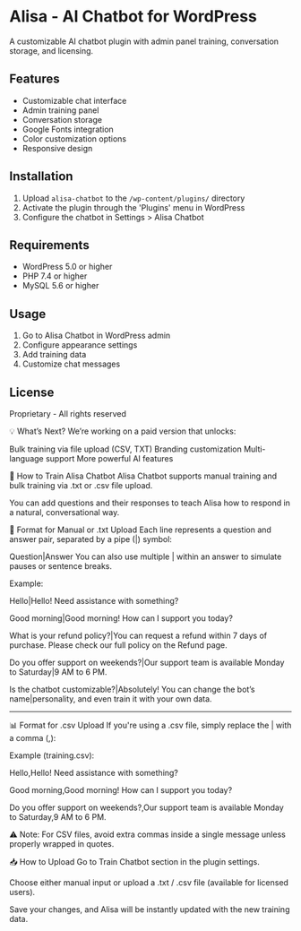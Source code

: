 # Alisa - AI Chatbot for WordPress

A customizable AI chatbot plugin with admin panel training, conversation storage, and licensing.

## Features

- Customizable chat interface
- Admin training panel
- Conversation storage
- Google Fonts integration
- Color customization options
- Responsive design

## Installation

1. Upload `alisa-chatbot` to the `/wp-content/plugins/` directory
2. Activate the plugin through the 'Plugins' menu in WordPress
3. Configure the chatbot in Settings > Alisa Chatbot

## Requirements

- WordPress 5.0 or higher
- PHP 7.4 or higher
- MySQL 5.6 or higher

## Usage

1. Go to Alisa Chatbot in WordPress admin
2. Configure appearance settings
3. Add training data
4. Customize chat messages

## License

Proprietary - All rights reserved

💡 What’s Next?
We’re working on a paid version that unlocks:

Bulk training via file upload (CSV, TXT)
Branding customization
Multi-language support
More powerful AI features

🧠 How to Train Alisa Chatbot
Alisa Chatbot supports manual training and bulk training via .txt or .csv file upload.

You can add questions and their responses to teach Alisa how to respond in a natural, conversational way.

📄 Format for Manual or .txt Upload
Each line represents a question and answer pair, separated by a pipe (|) symbol:

Question|Answer
You can also use multiple | within an answer to simulate pauses or sentence breaks.

Example:

Hello|Hello! Need assistance with something?

Good morning|Good morning! How can I support you today?

What is your refund policy?|You can request a refund within 7 days of purchase. Please check our full policy on the Refund page.

Do you offer support on weekends?|Our support team is available Monday to Saturday|9 AM to 6 PM.

Is the chatbot customizable?|Absolutely! You can change the bot’s name|personality, and even train it with your own data.

---------------------------------------------------------------------------------------------------------------------------------------------------

📊 Format for .csv Upload
If you're using a .csv file, simply replace the | with a comma (,):

Example (training.csv):

Hello,Hello! Need assistance with something?

Good morning,Good morning! How can I support you today?

Do you offer support on weekends?,Our support team is available Monday to Saturday,9 AM to 6 PM.

⚠️ Note: For CSV files, avoid extra commas inside a single message unless properly wrapped in quotes.

📥 How to Upload
Go to Train Chatbot section in the plugin settings.

Choose either manual input or upload a .txt / .csv file (available for licensed users).

Save your changes, and Alisa will be instantly updated with the new training data.
